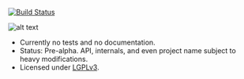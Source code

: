 
[![Build Status](https://travis-ci.org/rbast/numgrid.svg?branch=master)](https://travis-ci.org/rbast/numgrid/builds)

![alt text](https://github.com/rbast/numgrid/raw/master/images/truegrid.jpg "numgrid")

- Currently no tests and no documentation.
- Status: Pre-alpha. API, internals, and even project name subject to heavy modifications.
- Licensed under [LGPLv3](../master/LICENSE).

